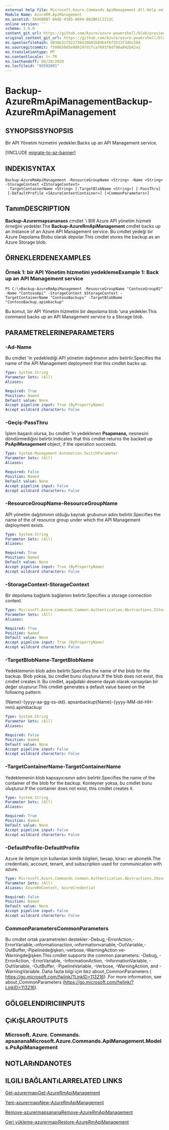 ```yaml
---
external help file: Microsoft.Azure.Commands.ApiManagement.dll-Help.xml
Module Name: AzureRM.ApiManagement
ms.assetid: 5846BBB7-DA8E-41B5-A894-BA2B61C2212C
online version: ''
schema: 2.0.0
content_git_url: https://github.com/Azure/azure-powershell/blob/preview/src/ResourceManager/ApiManagement/Commands.ApiManagement/help/Backup-AzureRmApiManagement.md
original_content_git_url: https://github.com/Azure/azure-powershell/blob/preview/src/ResourceManager/ApiManagement/Commands.ApiManagement/help/Backup-AzureRmApiManagement.md
ms.openlocfilehash: d036b31f521736420b91b04b4f6f5513f3dbc50d
ms.sourcegitcommit: f599b50d5e980197d1fca769378df90a842b42a1
ms.translationtype: MT
ms.contentlocale: tr-TR
ms.lasthandoff: 08/20/2020
ms.locfileid: "93592691"
---
```

# <span data-ttu-id="dab99-101">Backup-AzureRmApiManagement</span><span class="sxs-lookup"><span data-stu-id="dab99-101">Backup-AzureRmApiManagement</span></span>

## <span data-ttu-id="dab99-102">SYNOPSIS</span><span class="sxs-lookup"><span data-stu-id="dab99-102">SYNOPSIS</span></span>
<span data-ttu-id="dab99-103">Bir API Yönetim hizmetini yedekler.</span><span class="sxs-lookup"><span data-stu-id="dab99-103">Backs up an API Management service.</span></span>

[!INCLUDE [migrate-to-az-banner](../../includes/migrate-to-az-banner.md)]

## <span data-ttu-id="dab99-104">INDEKI</span><span class="sxs-lookup"><span data-stu-id="dab99-104">SYNTAX</span></span>

```
Backup-AzureRmApiManagement -ResourceGroupName <String> -Name <String> -StorageContext <IStorageContext>
 -TargetContainerName <String> [-TargetBlobName <String>] [-PassThru]
 [-DefaultProfile <IAzureContextContainer>] [<CommonParameters>]
```

## <span data-ttu-id="dab99-105">Tanım</span><span class="sxs-lookup"><span data-stu-id="dab99-105">DESCRIPTION</span></span>
<span data-ttu-id="dab99-106">**Backup-Azurermapsananaes** cmdlet 'ı BIR Azure API yönetim hizmeti örneğini yedekler.</span><span class="sxs-lookup"><span data-stu-id="dab99-106">The **Backup-AzureRmApiManagement** cmdlet backs up an instance of an Azure API Management service.</span></span>
<span data-ttu-id="dab99-107">Bu cmdlet yedeği bir Azure Depolama Blobu olarak depolar.</span><span class="sxs-lookup"><span data-stu-id="dab99-107">This cmdlet stores the backup as an Azure Storage blob.</span></span>

## <span data-ttu-id="dab99-108">ÖRNEKLERDEN</span><span class="sxs-lookup"><span data-stu-id="dab99-108">EXAMPLES</span></span>

### <span data-ttu-id="dab99-109">Örnek 1: bir API Yönetim hizmetini yedekleme</span><span class="sxs-lookup"><span data-stu-id="dab99-109">Example 1: Back up an API Management service</span></span>
```
PS C:\>Backup-AzureRmApiManagement -ResourceGroupName "ContosoGroup02" -Name "ContosoApi" -StorageContext $StorageContext -TargetContainerName "ContosoBackups" -TargetBlobName "ContosoBackup.apimbackup"
```

<span data-ttu-id="dab99-110">Bu komut, bir API Yönetim hizmetini bir depolama blob 'una yedekler.</span><span class="sxs-lookup"><span data-stu-id="dab99-110">This command backs up an API Management service to a Storage blob.</span></span>

## <span data-ttu-id="dab99-111">PARAMETRELERINE</span><span class="sxs-lookup"><span data-stu-id="dab99-111">PARAMETERS</span></span>

### <span data-ttu-id="dab99-112">-Ad</span><span class="sxs-lookup"><span data-stu-id="dab99-112">-Name</span></span>
<span data-ttu-id="dab99-113">Bu cmdlet 'in yedeklediği API yönetim dağıtımının adını belirtir.</span><span class="sxs-lookup"><span data-stu-id="dab99-113">Specifies the name of the API Management deployment that this cmdlet backs up.</span></span>

```yaml
Type: System.String
Parameter Sets: (All)
Aliases: 

Required: True
Position: Named
Default value: None
Accept pipeline input: True (ByPropertyName)
Accept wildcard characters: False
```

### <span data-ttu-id="dab99-114">-Geçiş</span><span class="sxs-lookup"><span data-stu-id="dab99-114">-PassThru</span></span>
<span data-ttu-id="dab99-115">İşlem başarılı olursa, bu cmdlet 'in yedeklenen **Psapımana,** nesnesini döndürmediğini belirtir.</span><span class="sxs-lookup"><span data-stu-id="dab99-115">Indicates that this cmdlet returns the backed up **PsApiManagement** object, if the operation succeeds.</span></span>

```yaml
Type: System.Management.Automation.SwitchParameter
Parameter Sets: (All)
Aliases: 

Required: False
Position: Named
Default value: None
Accept pipeline input: False
Accept wildcard characters: False
```

### <span data-ttu-id="dab99-116">-ResourceGroupName</span><span class="sxs-lookup"><span data-stu-id="dab99-116">-ResourceGroupName</span></span>
<span data-ttu-id="dab99-117">API yönetim dağıtımının olduğu kaynak grubunun adını belirtir.</span><span class="sxs-lookup"><span data-stu-id="dab99-117">Specifies the name of the of resource group under which the API Management deployment exists.</span></span>

```yaml
Type: System.String
Parameter Sets: (All)
Aliases: 

Required: True
Position: Named
Default value: None
Accept pipeline input: True (ByPropertyName)
Accept wildcard characters: False
```

### <span data-ttu-id="dab99-118">-StorageContext</span><span class="sxs-lookup"><span data-stu-id="dab99-118">-StorageContext</span></span>
<span data-ttu-id="dab99-119">Bir depolama bağlantı bağlamını belirtir.</span><span class="sxs-lookup"><span data-stu-id="dab99-119">Specifies a storage connection context.</span></span>

```yaml
Type: Microsoft.Azure.Commands.Common.Authentication.Abstractions.IStorageContext
Parameter Sets: (All)
Aliases: 

Required: True
Position: Named
Default value: None
Accept pipeline input: True (ByPropertyName)
Accept wildcard characters: False
```

### <span data-ttu-id="dab99-120">-TargetBlobName</span><span class="sxs-lookup"><span data-stu-id="dab99-120">-TargetBlobName</span></span>
<span data-ttu-id="dab99-121">Yedeklemenin blob adını belirtir.</span><span class="sxs-lookup"><span data-stu-id="dab99-121">Specifies the name of the blob for the backup.</span></span>
<span data-ttu-id="dab99-122">Blob yoksa, bu cmdlet bunu oluşturur.</span><span class="sxs-lookup"><span data-stu-id="dab99-122">If the blob does not exist, this cmdlet creates it.</span></span>
<span data-ttu-id="dab99-123">Bu cmdlet, aşağıdaki desene dayalı olarak varsayılan bir değer oluşturur:</span><span class="sxs-lookup"><span data-stu-id="dab99-123">This cmdlet generates a default value based on the following pattern:</span></span> 

<span data-ttu-id="dab99-124">{Name}-{yyyy-aa-gg-ss-dd}. apsanbackup</span><span class="sxs-lookup"><span data-stu-id="dab99-124">{Name}-{yyyy-MM-dd-HH-mm}.apimbackup</span></span>

```yaml
Type: System.String
Parameter Sets: (All)
Aliases: 

Required: False
Position: Named
Default value: None
Accept pipeline input: False
Accept wildcard characters: False
```

### <span data-ttu-id="dab99-125">-TargetContainerName</span><span class="sxs-lookup"><span data-stu-id="dab99-125">-TargetContainerName</span></span>
<span data-ttu-id="dab99-126">Yedeklemenin blob kapsayıcısının adını belirtir.</span><span class="sxs-lookup"><span data-stu-id="dab99-126">Specifies the name of the container of the blob for the backup.</span></span>
<span data-ttu-id="dab99-127">Konteyner yoksa, bu cmdlet bunu oluşturur.</span><span class="sxs-lookup"><span data-stu-id="dab99-127">If the container does not exist, this cmdlet creates it.</span></span>

```yaml
Type: System.String
Parameter Sets: (All)
Aliases: 

Required: True
Position: Named
Default value: None
Accept pipeline input: False
Accept wildcard characters: False
```

### <span data-ttu-id="dab99-128">-DefaultProfile</span><span class="sxs-lookup"><span data-stu-id="dab99-128">-DefaultProfile</span></span>
<span data-ttu-id="dab99-129">Azure ile iletişim için kullanılan kimlik bilgileri, hesap, kiracı ve abonelik.</span><span class="sxs-lookup"><span data-stu-id="dab99-129">The credentials, account, tenant, and subscription used for communication with azure.</span></span>

```yaml
Type: Microsoft.Azure.Commands.Common.Authentication.Abstractions.IAzureContextContainer
Parameter Sets: (All)
Aliases: AzureRmContext, AzureCredential

Required: False
Position: Named
Default value: None
Accept pipeline input: False
Accept wildcard characters: False
```

### <span data-ttu-id="dab99-130">CommonParameters</span><span class="sxs-lookup"><span data-stu-id="dab99-130">CommonParameters</span></span>
<span data-ttu-id="dab99-131">Bu cmdlet ortak parametreleri destekler:-Debug,-ErrorAction,-ErrorVariable,-ınformationaction,-ınformationvariable,-OutVariable,-OutBuffer,-Pipelinedeğişken,-verbose,-WarningAction ve-Warningdeğişken.</span><span class="sxs-lookup"><span data-stu-id="dab99-131">This cmdlet supports the common parameters: -Debug, -ErrorAction, -ErrorVariable, -InformationAction, -InformationVariable, -OutVariable, -OutBuffer, -PipelineVariable, -Verbose, -WarningAction, and -WarningVariable.</span></span> <span data-ttu-id="dab99-132">Daha fazla bilgi için bkz about_CommonParameters ( https://go.microsoft.com/fwlink/?LinkID=113216) .</span><span class="sxs-lookup"><span data-stu-id="dab99-132">For more information, see about_CommonParameters (https://go.microsoft.com/fwlink/?LinkID=113216).</span></span>

## <span data-ttu-id="dab99-133">GÖLGELENDIRICI</span><span class="sxs-lookup"><span data-stu-id="dab99-133">INPUTS</span></span>

## <span data-ttu-id="dab99-134">ÇıKıŞLAR</span><span class="sxs-lookup"><span data-stu-id="dab99-134">OUTPUTS</span></span>

### <span data-ttu-id="dab99-135">Microsoft. Azure. Commands. apsanana</span><span class="sxs-lookup"><span data-stu-id="dab99-135">Microsoft.Azure.Commands.ApiManagement.Models.PsApiManagement</span></span>

## <span data-ttu-id="dab99-136">NOTLARıNDA</span><span class="sxs-lookup"><span data-stu-id="dab99-136">NOTES</span></span>

## <span data-ttu-id="dab99-137">ILGILI BAĞLANTıLAR</span><span class="sxs-lookup"><span data-stu-id="dab99-137">RELATED LINKS</span></span>

[<span data-ttu-id="dab99-138">Get-azurermapı</span><span class="sxs-lookup"><span data-stu-id="dab99-138">Get-AzureRmApiManagement</span></span>](./Get-AzureRmApiManagement.md)

[<span data-ttu-id="dab99-139">Yeni-azurermapı</span><span class="sxs-lookup"><span data-stu-id="dab99-139">New-AzureRmApiManagement</span></span>](./New-AzureRmApiManagement.md)

[<span data-ttu-id="dab99-140">Remove-azurermapsanana</span><span class="sxs-lookup"><span data-stu-id="dab99-140">Remove-AzureRmApiManagement</span></span>](./Remove-AzureRmApiManagement.md)

[<span data-ttu-id="dab99-141">Geri yükleme-azurermapı</span><span class="sxs-lookup"><span data-stu-id="dab99-141">Restore-AzureRmApiManagement</span></span>](./Restore-AzureRmApiManagement.md)


